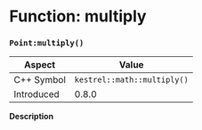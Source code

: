 
# Function: multiply
### `Point:multiply()`

| Aspect | Value |
| --- | --- |
| C++ Symbol | `kestrel::math::multiply()` |
| Introduced | 0.8.0 |

**Description**


